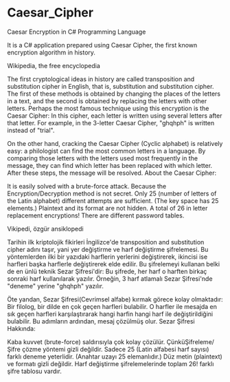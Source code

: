 # Caesar_Cipher

Caesar Encryption in C# Programming Language

It is a C# application prepared using Caesar Cipher, the first known encryption algorithm in history.

Wikipedia, the free encyclopedia

The first cryptological ideas in history are called transposition and substitution cipher in English, that is, substitution and substitution cipher. The first of these methods is obtained by changing the places of the letters in a text, and the second is obtained by replacing the letters with other letters. Perhaps the most famous technique using this encryption is the Caesar Cipher: In this cipher, each letter is written using several letters after that letter. For example, in the 3-letter Caesar Cipher, "ghqhph" is written instead of "trial".

On the other hand, cracking the Caesar Cipher (Cyclic alphabet) is relatively easy: a philologist can find the most common letters in a language. By comparing those letters with the letters used most frequently in the message, they can find which letter has been replaced with which letter. After these steps, the message will be resolved. About the Caesar Cipher:

It is easily solved with a brute-force attack. Because the Encryption/Decryption method is not secret. Only 25 (number of letters of the Latin alphabet) different attempts are sufficient. (The key space has 25 elements.) Plaintext and its format are not hidden. A total of 26 in letter replacement encryptions! There are different password tables.




Vikipedi, özgür ansiklopedi

Tarihin ilk kriptolojik fikirleri İngilizce'de transposition and substitution cipher adını taşır, yani yer değiştirme ve harf değiştirme şifrelemesi. Bu yöntemlerden ilki bir yazıdaki harflerin yerlerini değiştirerek, ikincisi ise harfleri başka harflerle değiştirerek elde edilir. Bu şifrelemeyi kullanan belki de en ünlü teknik Sezar Şifresi'dir: Bu şifrede, her harf o harften birkaç sonraki harf kullanılarak yazılır. Örneğin, 3 harf atlamalı Sezar Şifresi'nde "deneme" yerine "ghqhph" yazılır.

Öte yandan, Sezar Şifresi(Cevrimsel alfabe) kırmak görece kolay olmaktadır: Bir filolog, bir dilde en çok geçen harfleri bulabilir. O harfler ile mesajda en sık geçen harfleri karşılaştırarak hangi harfin hangi harf ile değiştirildiğini bulabilir. Bu adımların ardından, mesaj çözülmüş olur. Sezar Şifresi Hakkında:

Kaba kuvvet (brute-force) saldırısıyla çok kolay çözülür. ÇünküŞifreleme/Şifre çözme yöntemi gizli değildir. Sadece 25 (Latin alfabesi harf sayısı) farklı deneme yeterlidir. (Anahtar uzayı 25 elemanlıdır.) Düz metin (plaintext) ve formatı gizli değildir. Harf değiştirme şifrelemelerinde toplam 26! farklı şifre tablosu vardır.
